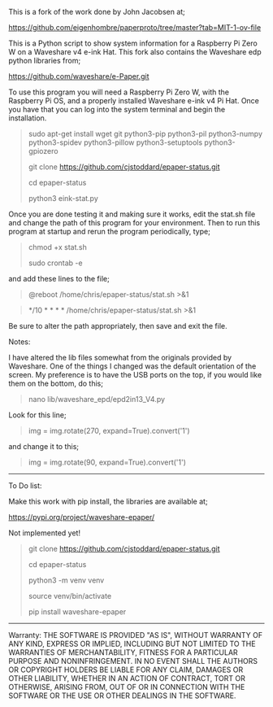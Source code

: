 
This is a fork of the work done by John Jacobsen at;

https://github.com/eigenhombre/paperproto/tree/master?tab=MIT-1-ov-file

This is a Python script to show system information for a Raspberry Pi Zero W on a Waveshare v4 e-ink Hat. This fork also contains the Waveshare edp python libraries from;

https://github.com/waveshare/e-Paper.git

To use this program you will need a Raspberry Pi Zero W, with the Raspberry Pi OS, and a properly installed Waveshare e-ink v4 Pi Hat. Once you have that you can log into the system terminal and begin the installation.


> sudo apt-get install wget git python3-pip python3-pil python3-numpy python3-spidev python3-pillow python3-setuptools python3-gpiozero
> 
> git clone https://github.com/cjstoddard/epaper-status.git
> 
> cd epaper-status
>
> python3 eink-stat.py

Once you are done testing it and making sure it works, edit the stat.sh file and change the path of this program for your environment. Then to run this program at startup and rerun the program periodically, type;

> chmod +x stat.sh
> 
> sudo crontab -e

and add these lines to the file;

> @reboot /home/chris/epaper-status/stat.sh >&1

> */10 * * * * /home/chris/epaper-status/stat.sh >&1

Be sure to alter the path appropriately, then save and exit the file.

Notes:

I have altered the lib files somewhat from the originals provided by Waveshare. One of the things I changed was the default orientation of the screen. My preference is to have the USB ports on the top, if you would like them on the bottom, do this;

> nano lib/waveshare_epd/epd2in13_V4.py

Look for this line;

> img = img.rotate(270, expand=True).convert('1')

and change it to this;

> img = img.rotate(90, expand=True).convert('1')

__________________________________
To Do list:

Make this work with pip install, the libraries are available at;

https://pypi.org/project/waveshare-epaper/

Not implemented yet!

> git clone https://github.com/cjstoddard/epaper-status.git
> 
> cd epaper-status
> 
> python3 -m venv venv
> 
> source venv/bin/activate
> 
> pip install waveshare-epaper

__________________________________
Warranty:
THE SOFTWARE IS PROVIDED "AS IS", WITHOUT WARRANTY OF ANY KIND, EXPRESS OR
IMPLIED, INCLUDING BUT NOT LIMITED TO THE WARRANTIES OF MERCHANTABILITY,
FITNESS FOR A PARTICULAR PURPOSE AND NONINFRINGEMENT. IN NO EVENT SHALL THE
AUTHORS OR COPYRIGHT HOLDERS BE LIABLE FOR ANY CLAIM, DAMAGES OR OTHER
LIABILITY, WHETHER IN AN ACTION OF CONTRACT, TORT OR OTHERWISE, ARISING FROM,
OUT OF OR IN CONNECTION WITH THE SOFTWARE OR THE USE OR OTHER DEALINGS IN THE
SOFTWARE.